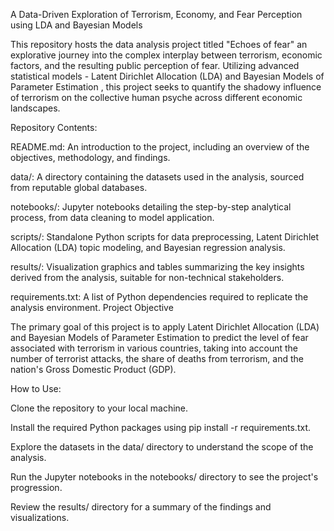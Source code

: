 A Data-Driven Exploration of Terrorism, Economy, and Fear Perception using LDA and Bayesian Models

This repository hosts the data analysis project titled "Echoes of fear" an explorative journey into the complex interplay between terrorism, economic factors, and the resulting public perception of fear. Utilizing advanced statistical models - Latent Dirichlet Allocation (LDA) and Bayesian Models of Parameter Estimation , this project seeks to quantify the shadowy influence of terrorism on the collective human psyche across different economic landscapes.


Repository Contents:

README.md: An introduction to the project, including an overview of the objectives, methodology, and findings.

data/: A directory containing the datasets used in the analysis, sourced from reputable global databases.

notebooks/: Jupyter notebooks detailing the step-by-step analytical process, from data cleaning to model application.

scripts/: Standalone Python scripts for data preprocessing, Latent Dirichlet Allocation (LDA) topic modeling, and Bayesian regression analysis.

results/: Visualization graphics and tables summarizing the key insights derived from the analysis, suitable for non-technical stakeholders.

requirements.txt: A list of Python dependencies required to replicate the analysis environment.
Project Objective

The primary goal of this project is to apply Latent Dirichlet Allocation (LDA) and Bayesian Models of Parameter Estimation to predict the level of fear associated with terrorism in various countries, taking into account the number of terrorist attacks, the share of deaths from terrorism, and the nation's Gross Domestic Product (GDP).

How to Use:

Clone the repository to your local machine.

Install the required Python packages using pip install -r requirements.txt.

Explore the datasets in the data/ directory to understand the scope of the analysis.

Run the Jupyter notebooks in the notebooks/ directory to see the project's progression.

Review the results/ directory for a summary of the findings and visualizations.
